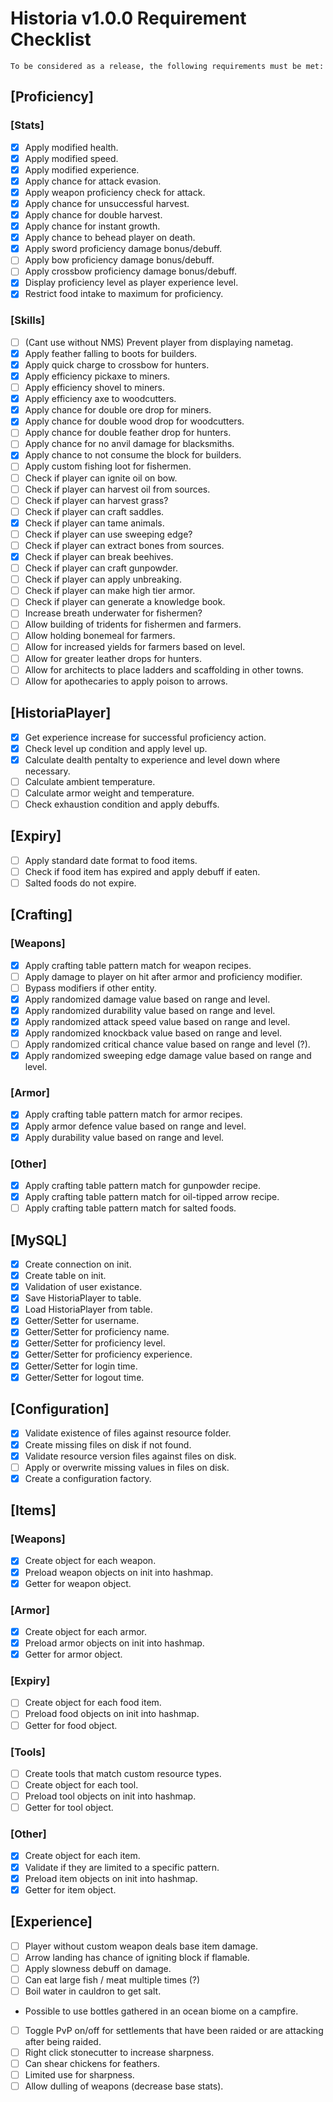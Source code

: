 # Historia v1.0.0 Requirement Checklist

```
To be considered as a release, the following requirements must be met:
```

## [Proficiency]

### [Stats]
- [x] Apply modified health.
- [x] Apply modified speed.
- [x] Apply modified experience.
- [x] Apply chance for attack evasion.
- [x] Apply weapon proficiency check for attack.
- [x] Apply chance for unsuccessful harvest.
- [x] Apply chance for double harvest.
- [x] Apply chance for instant growth.
- [x] Apply chance to behead player on death.
- [x] Apply sword proficiency damage bonus/debuff.
- [ ] Apply bow proficiency damage bonus/debuff.
- [ ] Apply crossbow proficiency damage bonus/debuff.
- [x] Display proficiency level as player experience level.
- [x] Restrict food intake to maximum for proficiency.

### [Skills]

- [ ] (Cant use without NMS) Prevent player from displaying nametag.
- [x] Apply feather falling to boots for builders.
- [x] Apply quick charge to crossbow for hunters.
- [x] Apply efficiency pickaxe to miners.
- [ ] Apply efficiency shovel to miners.
- [x] Apply efficiency axe to woodcutters.
- [x] Apply chance for double ore drop for miners.
- [x] Apply chance for double wood drop for woodcutters.
- [ ] Apply chance for double feather drop for hunters.
- [ ] Apply chance for no anvil damage for blacksmiths.
- [x] Apply chance to not consume the block for builders.
- [ ] Apply custom fishing loot for fishermen.
- [ ] Check if player can ignite oil on bow.
- [ ] Check if player can harvest oil from sources.
- [ ] Check if player can harvest grass?
- [ ] Check if player can craft saddles.
- [x] Check if player can tame animals.
- [ ] Check if player can use sweeping edge?
- [ ] Check if player can extract bones from sources.
- [x] Check if player can break beehives.
- [ ] Check if player can craft gunpowder.
- [ ] Check if player can apply unbreaking.
- [ ] Check if player can make high tier armor.
- [ ] Check if player can generate a knowledge book.
- [ ] Increase breath underwater for fishermen?
- [ ] Allow building of tridents for fishermen and farmers.
- [ ] Allow holding bonemeal for farmers.
- [ ] Allow for increased yields for farmers based on level.
- [ ] Allow for greater leather drops for hunters.
- [ ] Allow for architects to place ladders and scaffolding in other towns.
- [ ] Allow for apothecaries to apply poison to arrows.

## [HistoriaPlayer]

- [x] Get experience increase for successful proficiency action.
- [x] Check level up condition and apply level up.
- [x] Calculate dealth pentalty to experience and level down where necessary.
- [ ] Calculate ambient temperature.
- [ ] Calculate armor weight and temperature.
- [ ] Check exhaustion condition and apply debuffs.

## [Expiry]

- [ ] Apply standard date format to food items.
- [ ] Check if food item has expired and apply debuff if eaten.
- [ ] Salted foods do not expire.

## [Crafting]

### [Weapons]

- [x] Apply crafting table pattern match for weapon recipes.
- [ ] Apply damage to player on hit after armor and proficiency modifier.
- [ ] Bypass modifiers if other entity.
- [x] Apply randomized damage value based on range and level.
- [x] Apply randomized durability value based on range and level.
- [x] Apply randomized attack speed value based on range and level.
- [x] Apply randomized knockback value based on range and level.
- [ ] Apply randomized critical chance value based on range and level (?).
- [x] Apply randomized sweeping edge damage value based on range and level.

### [Armor]

- [x] Apply crafting table pattern match for armor recipes.
- [x] Apply armor defence value based on range and level.
- [x] Apply durability value based on range and level.

### [Other]

- [x] Apply crafting table pattern match for gunpowder recipe.
- [x] Apply crafting table pattern match for oil-tipped arrow recipe.
- [ ] Apply crafting table pattern match for salted foods.

## [MySQL]

- [x] Create connection on init.
- [x] Create table on init.
- [x] Validation of user existance.
- [x] Save HistoriaPlayer to table.
- [x] Load HistoriaPlayer from table.
- [x] Getter/Setter for username.
- [x] Getter/Setter for proficiency name.
- [x] Getter/Setter for proficiency level.
- [x] Getter/Setter for proficiency experience.
- [x] Getter/Setter for login time.
- [x] Getter/Setter for logout time.

## [Configuration]

- [x] Validate existence of files against resource folder.
- [x] Create missing files on disk if not found.
- [x] Validate resource version files against files on disk.
- [ ] Apply or overwrite missing values in files on disk.
- [x] Create a configuration factory.

## [Items]

### [Weapons]

- [x] Create object for each weapon.
- [x] Preload weapon objects on init into hashmap.
- [x] Getter for weapon object.

### [Armor]

- [x] Create object for each armor.
- [x] Preload armor objects on init into hashmap.
- [x] Getter for armor object.

### [Expiry]

- [ ] Create object for each food item.
- [ ] Preload food objects on init into hashmap.
- [ ] Getter for food object.

### [Tools]

- [ ] Create tools that match custom resource types.
- [ ] Create object for each tool.
- [ ] Preload tool objects on init into hashmap.
- [ ] Getter for tool object.

### [Other]

- [x] Create object for each item.
- [x] Validate if they are limited to a specific pattern.
- [x] Preload item objects on init into hashmap.
- [x] Getter for item object.

## [Experience]

- [ ] Player without custom weapon deals base item damage. 
- [ ] Arrow landing has chance of igniting block if flamable.
- [ ] Apply slowness debuff on damage.
- [ ] Can eat large fish / meat multiple times (?)
- [ ] Boil water in cauldron to get salt.
- Possible to use bottles gathered in an ocean biome on a campfire.
- [ ] Toggle PvP on/off for settlements that have been raided or are attacking after being raided.
- [ ] Right click stonecutter to increase sharpness.
- [ ] Can shear chickens for feathers.
- [ ] Limited use for sharpness.
- [ ] Allow dulling of weapons (decrease base stats).
